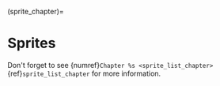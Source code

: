 (sprite_chapter)=
# Sprites

Don't forget to see
{numref}`Chapter %s <sprite_list_chapter>` {ref}`sprite_list_chapter`
for more information.
